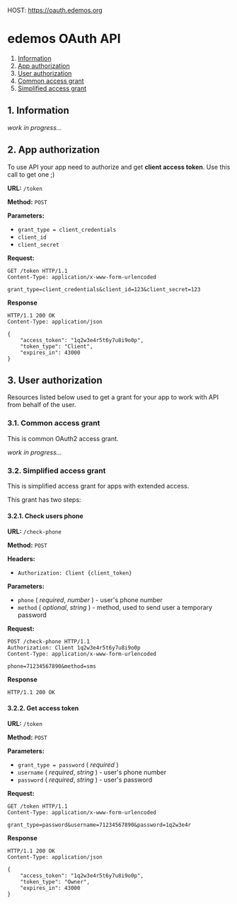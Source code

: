 HOST: https://oauth.edemos.org

# edemos OAuth API
1. [Information](#1-information)
2. [App authorization](#2-app-authorization)
3. [User authorization](#3-user-authorization)
  1. [Common access grant](#31-common-access-grant)
  2. [Simplified access grant](#32-simplified-access-grant)

## 1. Information
*work in progress...*

## 2. App authorization
To use API your app need to authorize and get **client access token**.
Use this call to get one ;)

**URL:** `/token`

**Method:** `POST`

**Parameters:**
* `grant_type = client_credentials`
* `client_id`
* `client_secret`

**Request:**
```http
GET /token HTTP/1.1
Content-Type: application/x-www-form-urlencoded

grant_type=client_credentials&client_id=123&client_secret=123
```

**Response**
```http
HTTP/1.1 200 OK
Content-Type: application/json

{
	"access_token": "1q2w3e4r5t6y7u8i9o0p",
	"token_type": "Client",
	"expires_in": 43000
}
```
## 3. User authorization
Resources listed below used to get a grant for your app to work with API from behalf of the user.

### 3.1. Common access grant
This is common OAuth2 access grant.

*work in progress...*

### 3.2. Simplified access grant
This is simplified access grant for apps with extended access.

This grant has two steps:

#### 3.2.1. Check users phone

**URL:** `/check-phone`

**Method:** `POST`

**Headers:**
* `Authorization: Client {client_token}`

**Parameters:**
* `phone` ( *required*, *number* ) - user's phone number
* `method` ( *optional*, *string* ) - method, used to send user a temporary password

**Request:**
```http
POST /check-phone HTTP/1.1
Authorization: Client 1q2w3e4r5t6y7u8i9o0p
Content-Type: application/x-www-form-urlencoded

phone=71234567890&method=sms
```

**Response**
```http
HTTP/1.1 200 OK
```

#### 3.2.2. Get access token

**URL:** `/token`

**Method:** `POST`

**Parameters:**
* `grant_type = password` ( *required* )
* `username` ( *required*, *string* ) - user's phone number
* `password` ( *required*, *string* ) - user's password

**Request:**
```http
GET /token HTTP/1.1
Content-Type: application/x-www-form-urlencoded

grant_type=password&username=71234567890&password=1q2w3e4r
```

**Response**
```http
HTTP/1.1 200 OK
Content-Type: application/json

{
	"access_token": "1q2w3e4r5t6y7u8i9o0p",
	"token_type": "Owner",
	"expires_in": 43000
}
```